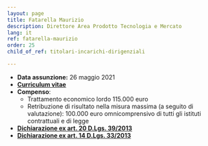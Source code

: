 ```yaml
---
layout: page
title: Fatarella Maurizio
description: Direttore Area Prodotto Tecnologia e Mercato
lang: it
ref: fatarella-maurizio
order: 25
child_of_ref: titolari-incarichi-dirigenziali

---
```


* **Data assunzione:** 26 maggio 2021
* [**Curriculum vitae**](./curriculum.pdf)
* **Compenso**:
    - Trattamento economico lordo 115.000 euro
    - Retribuzione di risultato nella misura massima (a seguito di valutazione): 100.000 euro omnicomprensivo di tutti gli istituti contrattuali e di legge
* [**Dichiarazione ex art. 20 D.Lgs. 39/2013**](./art-20.pdf)
* [**Dichiarazione ex art. 14 D.Lgs. 33/2013**](./art-14.pdf)